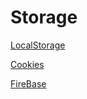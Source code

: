 # Storage

[LocalStorage](Storage%20d78254b96da14342a7925133c6a5c083/LocalStorage%20ba6d5690a58d4e1385a52571a36a86e7.md)

[Cookies](Storage%20d78254b96da14342a7925133c6a5c083/Cookies%20d60d3243240e4273a6a4559ed579bf61.md)

[FireBase](Storage%20d78254b96da14342a7925133c6a5c083/FireBase%2050cfe8b2065f4a48ac2c6016ac3f5b14.md)